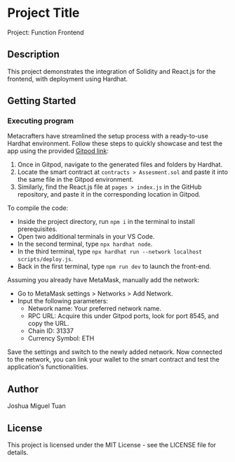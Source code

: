 # Project Title

Project: Function Frontend

## Description
This project demonstrates the integration of Solidity and React.js for the frontend, with deployment using Hardhat.

## Getting Started

### Executing program
Metacrafters have streamlined the setup process with a ready-to-use Hardhat environment. Follow these steps to quickly showcase and test the app using the provided [Gitpod link](https://gitpod.io/new/#https://github.com/MetacrafterChris/SCM-Starter):

1. Once in Gitpod, navigate to the generated files and folders by Hardhat.
2. Locate the smart contract at `contracts > Assesment.sol` and paste it into the same file in the Gitpod environment.
3. Similarly, find the React.js file at `pages > index.js` in the GitHub repository, and paste it in the corresponding location in Gitpod.

To compile the code:

- Inside the project directory, run `npm i` in the terminal to install prerequisites.
- Open two additional terminals in your VS Code.
- In the second terminal, type `npx hardhat node`.
- In the third terminal, type `npx hardhat run --network localhost scripts/deploy.js`.
- Back in the first terminal, type `npm run dev` to launch the front-end.

Assuming you already have MetaMask, manually add the network:

- Go to MetaMask settings > Networks > Add Network.
- Input the following parameters:
  - Network name: Your preferred network name.
  - RPC URL: Acquire this under Gitpod ports, look for port 8545, and copy the URL.
  - Chain ID: 31337
  - Currency Symbol: ETH

Save the settings and switch to the newly added network. Now connected to the network, you can link your wallet to the smart contract and test the application's functionalities.

## Author

Joshua Miguel Tuan

## License

This project is licensed under the MIT License - see the LICENSE file for details.
